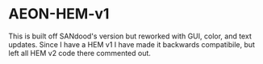 AEON-HEM-v1
===========
This is built off SANdood's version but reworked with GUI, color, and text updates.  Since I have a HEM v1 I have made it backwards compatibile, but left all HEM v2 code there commented out.

